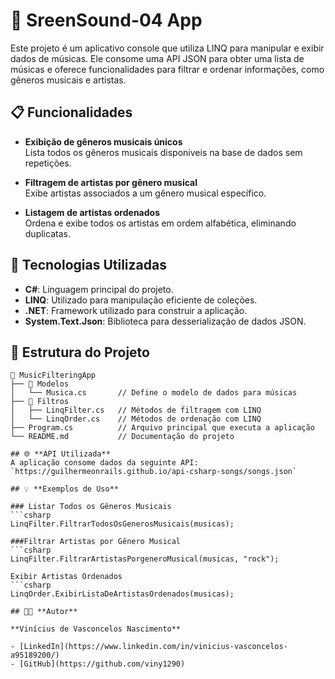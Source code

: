 # 🎵 **SreenSound-04 App**  

Este projeto é um aplicativo console que utiliza LINQ para manipular e exibir dados de músicas. Ele consome uma API JSON para obter uma lista de músicas e oferece funcionalidades para filtrar e ordenar informações, como gêneros musicais e artistas.  

## 📋 **Funcionalidades**  

- **Exibição de gêneros musicais únicos**  
  Lista todos os gêneros musicais disponíveis na base de dados sem repetições.  

- **Filtragem de artistas por gênero musical**  
  Exibe artistas associados a um gênero musical específico.  

- **Listagem de artistas ordenados**  
  Ordena e exibe todos os artistas em ordem alfabética, eliminando duplicatas.  

## 🚀 **Tecnologias Utilizadas**  

- **C#**: Linguagem principal do projeto.  
- **LINQ**: Utilizado para manipulação eficiente de coleções.  
- **.NET**: Framework utilizado para construir a aplicação.  
- **System.Text.Json**: Biblioteca para desserialização de dados JSON.  

## 📂 **Estrutura do Projeto**  

```plaintext
📁 MusicFilteringApp  
├── 📁 Modelos  
│   └── Musica.cs       // Define o modelo de dados para músicas  
├── 📁 Filtros  
│   ├── LinqFilter.cs   // Métodos de filtragem com LINQ  
│   └── LinqOrder.cs    // Métodos de ordenação com LINQ  
├── Program.cs          // Arquivo principal que executa a aplicação  
└── README.md           // Documentação do projeto  

## 🌐 **API Utilizada**  
A aplicação consome dados da seguinte API:  
`https://guilhermeonrails.github.io/api-csharp-songs/songs.json`  

## 💡 **Exemplos de Uso**  

### Listar Todos os Gêneros Musicais  
```csharp
LinqFilter.FiltrarTodosOsGenerosMusicais(musicas);

###Filtrar Artistas por Gênero Musical
```csharp
LinqFilter.FiltrarArtistasPorgeneroMusical(musicas, "rock");

Exibir Artistas Ordenados
```csharp
LinqOrder.ExibirListaDeArtistasOrdenados(musicas);

## 🧑‍💻 **Autor**  

**Vinícius de Vasconcelos Nascimento**  

- [LinkedIn](https://www.linkedin.com/in/vinicius-vasconcelos-a95189200/)  
- [GitHub](https://github.com/viny1290)  